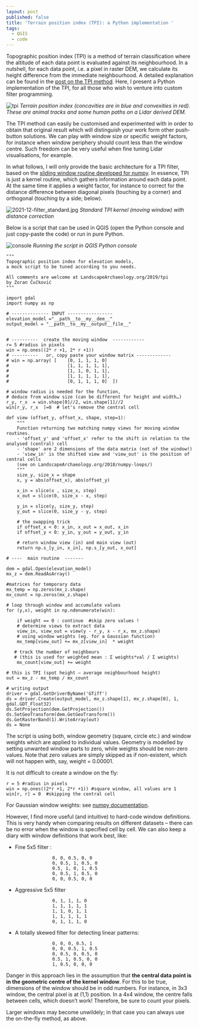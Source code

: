 ```yaml
---
layout: post
published: false
title: 'Terrain position index (TPI): a Python implementation '
tags:
  - QGIS
  - code
---
```


Topographic position index (TPI) is a method of terrain classification where the altitude of each data point is evaluated against its neighbourhood. In a nutshell, for each data point, i.e. a pixel in raster DEM, we calculate  its height difference from the immediate neighbourhood. A detailed explanation can be found in the [post on the TPI method](https://landscapearchaeology.org/2019/tpi/). Here, I present a Python implementation of the TPI, for all those who wish to venture into custom filter programming. 

![tpi](/figures/TPI.png)
*Terrain position index (concavities are in blue and convexities in red). These are animal tracks and some human paths on a Lidar derived DEM.* 


The TPI method can easily be customised and experimented with in order to obtain that original result which will distinguish your work form other push-button solutions. We can play with window size or specific weight factors, for instance when window periphery should count less than the window centre. Such freedom can be very useful when fine tuning Lidar visualisations, for example. 

In what follows, I will only provide the basic architecture for a TPI filter, based on the [sliding window routine developed for numpy](https://landscapearchaeology.org/2018/numpy-loops/). In essence, TPI is just a kernel routine, which gathers information around each data point. At the same time it applies a weight factor, for instance to correct for the distance difference between diagonal pixels (touching by a corner) and orthogonal (touching by a side; below).

![2021-12-filter_standard.jpg](/figures/2021-12-filter_standard.jpg)
*Standard TPI kernel (moving window) with distance correction*

Below is a script that can be used in QGIS (open the Python console and just copy-paste the code) or run in pure Python. 

![console](/figures/console.png)
*Running the script in QGIS Python console*

```
"""
Topographic position index for elevation models, 
a mock script to be tuned according to you needs.

All comments are welcome at LandscapeArchaeology.org/2019/tpi
by Zoran Čučković
"""

import gdal
import numpy as np

# -------------- INPUT -----------------
elevation_model ="__path__to__my__dem__"
output_model = "__path__to__my__output__file__"


# ----------  create the moving window  ------------
r= 5 #radius in pixels
win = np.ones((2* r +1, 2* r +1))
# ----------   or, copy paste your window matrix -------------
# win = np.array( [    [0, 1, 1, 1, 0]
#                      [1, 1, 1, 1, 1],
#                      [1, 1, 0, 1, 1],
#                      [1, 1, 1, 1, 1],
#                      [0, 1, 1, 1, 0]  ])

# window radius is needed for the function,
# deduce from window size (can be different for height and width…)
r_y, r_x  = win.shape[0]//2, win.shape[1]//2
win[r_y, r_x  ]=0  # let's remove the central cell 

def view (offset_y, offset_x, shape, step=1):
    """
    Function returning two matching numpy views for moving window routines.
    - 'offset_y' and 'offset_x' refer to the shift in relation to the analysed (central) cell 
    - 'shape' are 2 dimensions of the data matrix (not of the window!)
    - 'view_in' is the shifted view and 'view_out' is the position of central cells
    (see on LandscapeArchaeology.org/2018/numpy-loops/)
    """
    size_y, size_x = shape
    x, y = abs(offset_x), abs(offset_y)
    
    x_in = slice(x , size_x, step) 
    x_out = slice(0, size_x - x, step)

    y_in = slice(y, size_y, step)
    y_out = slice(0, size_y - y, step)
 
    # the swapping trick    
    if offset_x < 0: x_in, x_out = x_out, x_in                                 
    if offset_y < 0: y_in, y_out = y_out, y_in
 
    # return window view (in) and main view (out)
    return np.s_[y_in, x_in], np.s_[y_out, x_out]

# ----  main routine  -------

dem = gdal.Open(elevation_model)
mx_z = dem.ReadAsArray()

#matrices for temporary data
mx_temp = np.zeros(mx_z.shape)
mx_count = np.zeros(mx_z.shape)

# loop through window and accumulate values
for (y,x), weight in np.ndenumerate(win):
    
    if weight == 0 : continue  #skip zero values !
    # determine views to extract data 
    view_in, view_out = view(y - r_y, x - r_x, mx_z.shape)
    # using window weights (eg. for a Gaussian function)
    mx_temp[view_out] += mx_z[view_in]  * weight
    
   # track the number of neighbours 
   # (this is used for weighted mean : Σ weights*val / Σ weights)
    mx_count[view_out] += weight

# this is TPI (spot height – average neighbourhood height)
out = mx_z - mx_temp / mx_count

# writing output 
driver = gdal.GetDriverByName('GTiff')
ds = driver.Create(output_model, mx_z.shape[1], mx_z.shape[0], 1, gdal.GDT_Float32)
ds.SetProjection(dem.GetProjection())
ds.SetGeoTransform(dem.GetGeoTransform())
ds.GetRasterBand(1).WriteArray(out)
ds = None
```

The script is using both, window geometry (square, circle etc.) and window weights which are applied to individual values. Geometry is modelled by setting unwanted window parts to zero, while weights should be non-zero values. Note that zero values are simply skipped as if non-existent, which will not happen with, say, weight = 0.00001. 

It is not difficult to create a window on the fly: 
```
r = 5 #radius in pixels
win = np.ones((2*r +1, 2*r +1)) #square window, all values are 1
win[r, r] = 0  #skipping the central cell
```
For Gaussian window weights: see [numpy documentation]( https://docs.scipy.org/doc/numpy/reference/generated/numpy.random.multivariate_normal.html).

However, I find more useful (and intuitive) to hard-code window definitions. This is very handy when comparing results on different datasets – there can be no error when the window is specified cell by cell. We can also keep a diary with window definitions that work best, like:
-	Fine 5x5 filter : 
  
                      0, 0, 0.5, 0, 0
                      0, 0.5, 1, 0.5, 0
                      0.5, 1, 0, 1, 0.5
                      0, 0.5, 1, 0.5, 0
                      0, 0, 0.5, 0, 0 
                  
-	Aggressive 5x5 filter

                      0, 1, 1, 1, 0
                      1, 1, 1, 1, 1
                      1, 1, 0, 1, 1
                      1, 1, 1, 1, 1
                      0, 1, 1, 1, 0
                     
-	A totally skewed filter for detecting linear patterns:

                      0, 0, 0, 0.5, 1
                      0, 0, 0.5, 1, 0.5
                      0, 0.5, 0, 0.5, 0
                      0.5, 1, 0.5, 0, 0
                      1, 0.5, 0, 0, 0 
              
Danger in this approach lies in the assumption that **the central data point is in the geometric centre of the kernel window**. For this to be true, dimensions of the window should be in odd numbers. For instance, in 3x3 window, the central pixel is at (1,1) position. In a 4x4 window, the centre falls between cells, which doesn’t work! Therefore, be sure to count your pixels. 

Larger windows may become unwildely; in that case you can always use the on-the-fly method, as above.
